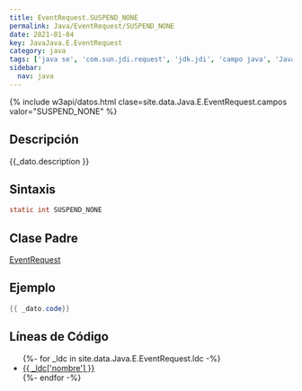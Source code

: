 ```yaml
---
title: EventRequest.SUSPEND_NONE
permalink: Java/EventRequest/SUSPEND_NONE
date: 2021-01-04
key: JavaJava.E.EventRequest
category: java
tags: ['java se', 'com.sun.jdi.request', 'jdk.jdi', 'campo java', 'Java 1.3']
sidebar: 
  nav: java
---
```


{% include w3api/datos.html clase=site.data.Java.E.EventRequest.campos valor="SUSPEND_NONE" %}

## Descripción
{{_dato.description }}

## Sintaxis
~~~java
static int SUSPEND_NONE
~~~

## Clase Padre
[EventRequest](/Java/EventRequest/)

## Ejemplo
~~~java
{{ _dato.code}}
~~~

## Líneas de Código
<ul>
{%- for _ldc in site.data.Java.E.EventRequest.ldc -%}
   <li>
       <a href="{{_ldc['url'] }}">{{ _ldc['nombre'] }}</a>
   </li>
{%- endfor -%}
</ul>
